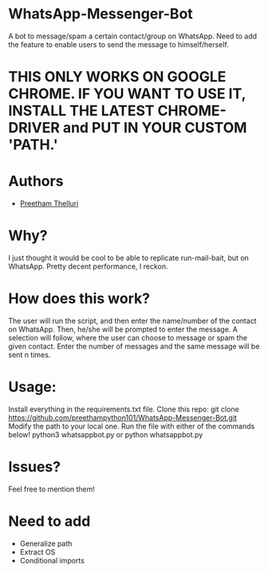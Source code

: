 # WhatsApp-Messenger-Bot
A bot to message/spam a certain contact/group on WhatsApp. Need to add the feature to enable users to send the message to himself/herself.

# THIS ONLY WORKS ON GOOGLE CHROME. IF YOU WANT TO USE IT, INSTALL THE LATEST CHROME-DRIVER and PUT IN YOUR CUSTOM 'PATH.'

# Authors
- [Preetham Thelluri](https://www.github.com/preethampython101)

# Why?
I just thought it would be cool to be able to replicate run-mail-bait, but on WhatsApp. Pretty decent performance, I reckon.

# How does this work?
The user will run the script, and then enter the name/number of the contact on WhatsApp. Then, he/she will be prompted to enter the message. A selection will follow, where the user can choose to message or spam the given contact. Enter the number of messages and the same message will be sent n times.

# Usage:
Install everything in the requirements.txt file.
Clone this repo: 
git clone https://github.com/preethampython101/WhatsApp-Messenger-Bot.git
Modify the path to your local one.
Run the file with either of the commands below!
python3 whatsappbot.py or python whatsappbot.py

# Issues?
Feel free to mention them!

# Need to add
- Generalize path
- Extract OS
- Conditional imports
